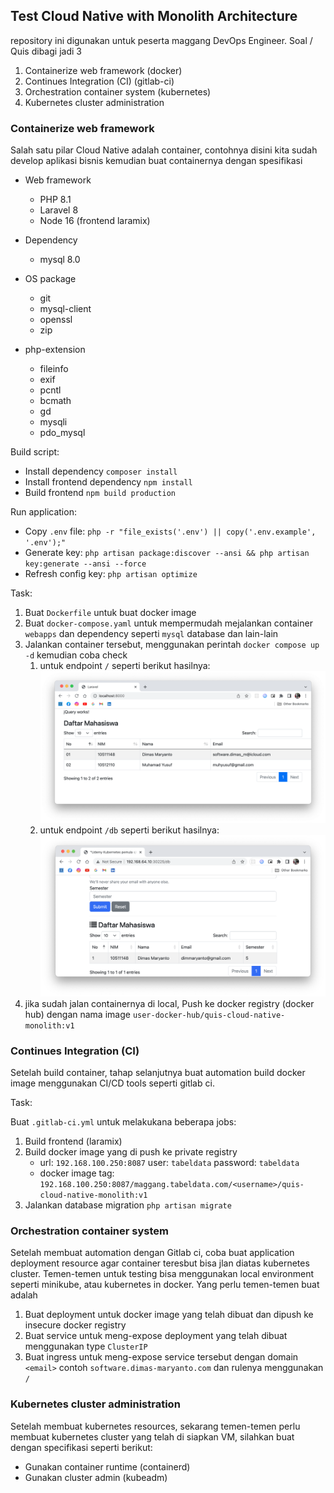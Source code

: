 ## Test Cloud Native with Monolith Architecture

repository ini digunakan untuk peserta maggang DevOps Engineer. Soal / Quis dibagi jadi 3

1. Containerize web framework (docker)
2. Continues Integration (CI) (gitlab-ci)
3. Orchestration container system (kubernetes)
4. Kubernetes cluster administration

### Containerize web framework

Salah satu pilar Cloud Native adalah container, contohnya disini kita sudah develop aplikasi bisnis kemudian buat containernya dengan spesifikasi

- Web framework
    - PHP 8.1
    - Laravel 8
    - Node 16  (frontend laramix)

- Dependency
    - mysql 8.0

- OS package
    - git 
    - mysql-client
    - openssl
    - zip 

- php-extension
    - fileinfo 
    - exif 
    - pcntl 
    - bcmath 
    - gd 
    - mysqli 
    - pdo_mysql

Build script:

- Install dependency `composer install`
- Install frontend dependency `npm install`
- Build frontend `npm build production`

Run application:
- Copy `.env` file: `php -r "file_exists('.env') || copy('.env.example', '.env');"`
- Generate key: `php artisan package:discover --ansi && php artisan key:generate --ansi --force`
- Refresh config key: `php artisan optimize`

Task:
1. Buat `Dockerfile` untuk buat docker image
2. Buat `docker-compose.yaml` untuk mempermudah mejalankan container `webapps` dan dependency seperti `mysql` database dan lain-lain
3. Jalankan container tersebut, menggunakan perintah `docker compose up -d` kemudian coba check
    1. untuk endpoint `/` seperti berikut hasilnya:
        ![hardcoded](docs/images/hardcode-data.png)
    2. untuk endpoint `/db` seperti berikut hasilnya:
        ![db-restapi](docs/images/data-db.png)
3. jika sudah jalan containernya di local, Push ke docker registry (docker hub) dengan nama image `user-docker-hub/quis-cloud-native-monolith:v1`

### Continues Integration (CI)

Setelah build container, tahap selanjutnya buat automation build docker image menggunakan CI/CD tools seperti gitlab ci.

Task:

Buat `.gitlab-ci.yml` untuk melakukana beberapa jobs:

1. Build frontend (laramix)
2. Build docker image yang di push ke private registry
    - url: `192.168.100.250:8087` user: `tabeldata` password: `tabeldata`
    - docker image tag: `192.168.100.250:8087/maggang.tabeldata.com/<username>/quis-cloud-native-monolith:v1`
3. Jalankan database migration `php artisan migrate`

### Orchestration container system

Setelah membuat automation dengan Gitlab ci, coba buat application deployment resource agar container teresbut bisa jlan diatas kubernetes cluster. Temen-temen untuk testing bisa menggunakan local environment seperti minikube, atau kubernetes in docker. Yang perlu temen-temen buat adalah

1. Buat deployment untuk docker image yang telah dibuat dan dipush ke insecure docker registry
2. Buat service untuk meng-expose deployment yang telah dibuat menggunakan type `ClusterIP`
3. Buat ingress untuk meng-expose service tersebut dengan domain `<email>` contoh `software.dimas-maryanto.com` dan rulenya menggunakan `/`

### Kubernetes cluster administration

Setelah membuat kubernetes resources, sekarang temen-temen perlu membuat kubernetes cluster yang telah di siapkan VM, silahkan buat dengan specifikasi seperti berikut:

- Gunakan container runtime (containerd)
- Gunakan cluster admin (kubeadm)